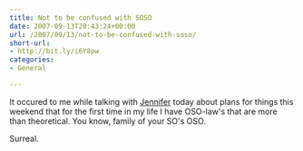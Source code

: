 ```yaml
---
title: Not to be confused with SOSO
date: 2007-09-13T20:43:24+00:00
url: /2007/09/13/not-to-be-confused-with-soso/
short-url:
- http://bit.ly/i6Y8pw
categories:
- General

---
```

<div class='microid-mailto+http:sha1:6aab83246922040b3a6d1f9bd36c91d4681732fb'>

It occured to me while talking with <a href="http://amblypygid.livejournal.com/">Jennifer</a> today about plans for things this weekend that for the first time in my life I have OSO-law's that are more than theoretical. You know, family of your SO's OSO.

Surreal.

